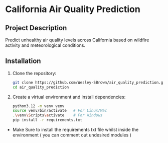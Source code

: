 # California Air Quality Prediction

## Project Description
Predict unhealthy air quality levels across California based on wildfire activity and meteorological conditions.

## Installation
1. Clone the repository:
    ```bash
    git clone https://github.com/Wesley-SBrown/air_quality_prediction.git
    cd air_quality_prediction
2.  Create a virtual environment and install dependencies:
    ```bash
    python3.12 -m venv venv
    source venv/bin/activate   # For Linux/Mac
    .\venv\Scripts\activate    # For Windows
    pip install -r requirements.txt

* Make Sure to install the requirements txt file whilst inside the environment ( you can comment out undesired modules )
